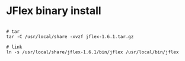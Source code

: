# JFlex binary install

```shell

# tar
tar -C /usr/local/share -xvzf jflex-1.6.1.tar.gz

# link
ln -s /usr/local/share/jflex-1.6.1/bin/jflex /usr/local/bin/jflex

```